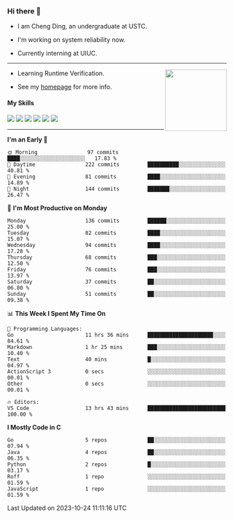 ### Hi there 👋

* I am Cheng Ding, an undergraduate at USTC.
  
* I'm working on system reliability now.

* Currently interning at UIUC.

---

<img align="right" height="141" src="https://stats-of-repos-onds.vercel.app/api?username=IrisesD&theme=tokyonight&show_icons=true&count_private=true">

-  Learning Runtime Verification.

-  See my [homepage](https://irisesd.github.io) for more info.

#### My Skills

![](https://img.shields.io/badge/C++-65318e?logo=cplusplus&logoColor=fff)
![](https://img.shields.io/badge/Python-3e74a2?logo=python&logoColor=fff)
![](https://img.shields.io/badge/C-5654a2?logo=c&logoColor=fff)
![](https://img.shields.io/badge/Go-00aaff?logo=go&logoColor=fff)
![](https://img.shields.io/badge/Docker-0088ff?logo=docker&logoColor=fff)
![](https://img.shields.io/badge/Apache-D22128?logo=apache&logoColor=fff)

---
<!--START_SECTION:waka-->
**I'm an Early 🐤** 

```text
🌞 Morning                97 commits          ████░░░░░░░░░░░░░░░░░░░░░   17.83 % 
🌆 Daytime                222 commits         ██████████░░░░░░░░░░░░░░░   40.81 % 
🌃 Evening                81 commits          ████░░░░░░░░░░░░░░░░░░░░░   14.89 % 
🌙 Night                  144 commits         ███████░░░░░░░░░░░░░░░░░░   26.47 % 
```
📅 **I'm Most Productive on Monday** 

```text
Monday                   136 commits         ██████░░░░░░░░░░░░░░░░░░░   25.00 % 
Tuesday                  82 commits          ████░░░░░░░░░░░░░░░░░░░░░   15.07 % 
Wednesday                94 commits          ████░░░░░░░░░░░░░░░░░░░░░   17.28 % 
Thursday                 68 commits          ███░░░░░░░░░░░░░░░░░░░░░░   12.50 % 
Friday                   76 commits          ███░░░░░░░░░░░░░░░░░░░░░░   13.97 % 
Saturday                 37 commits          ██░░░░░░░░░░░░░░░░░░░░░░░   06.80 % 
Sunday                   51 commits          ██░░░░░░░░░░░░░░░░░░░░░░░   09.38 % 
```


📊 **This Week I Spent My Time On** 

```text
💬 Programming Languages: 
Go                       11 hrs 36 mins      █████████████████████░░░░   84.61 % 
Markdown                 1 hr 25 mins        ███░░░░░░░░░░░░░░░░░░░░░░   10.40 % 
Text                     40 mins             █░░░░░░░░░░░░░░░░░░░░░░░░   04.97 % 
ActionScript 3           0 secs              ░░░░░░░░░░░░░░░░░░░░░░░░░   00.01 % 
Other                    0 secs              ░░░░░░░░░░░░░░░░░░░░░░░░░   00.01 % 

🔥 Editors: 
VS Code                  13 hrs 43 mins      █████████████████████████   100.00 % 
```

**I Mostly Code in C** 

```text
Go                       5 repos             ██░░░░░░░░░░░░░░░░░░░░░░░   07.94 % 
Java                     4 repos             ██░░░░░░░░░░░░░░░░░░░░░░░   06.35 % 
Python                   2 repos             █░░░░░░░░░░░░░░░░░░░░░░░░   03.17 % 
Roff                     1 repo              ░░░░░░░░░░░░░░░░░░░░░░░░░   01.59 % 
JavaScript               1 repo              ░░░░░░░░░░░░░░░░░░░░░░░░░   01.59 % 
```




 Last Updated on 2023-10-24 11:11:16 UTC
<!--END_SECTION:waka-->
